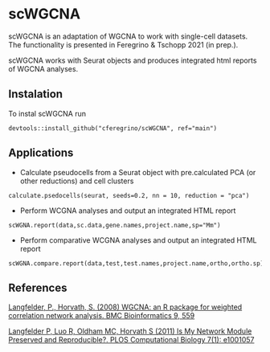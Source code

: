 # scWGCNA
scWGCNA is an adaptation of WGCNA to work with single-cell datasets.
The functionality is presented in Feregrino & Tschopp 2021 (in prep.).

scWGCNA works with Seurat objects and produces integrated html reports of WGCNA analyses.

## Instalation

To instal scWGCNA run
```
devtools::install_github("cferegrino/scWGCNA", ref="main")
```

## Applications
* Calculate pseudocells from a Seurat object with pre.calculated PCA (or other reductions) and cell clusters
```
calculate.psedocells(seurat, seeds=0.2, nn = 10, reduction = "pca")
```
* Perform WCGNA analyses and output an integrated HTML report
```
scWGNA.report(data,sc.data,gene.names,project.name,sp="Mm")
```
* Perform comparative WCGNA analyses and output an integrated HTML report
```
scWGNA.compare.report(data,test,test.names,project.name,ortho,ortho.sp)
```
## References

<a href="https://bmcbioinformatics.biomedcentral.com/articles/10.1186/1471-2105-9-559" target="_blank">Langfelder, P., Horvath, S. (2008) WGCNA: an R package for weighted correlation network analysis. BMC Bioinformatics 9, 559</a>

<a href="https://journals.plos.org/ploscompbiol/article?id=10.1371/journal.pcbi.1001057" target="_blank">Langfelder P, Luo R, Oldham MC, Horvath S (2011) Is My Network Module Preserved and Reproducible?. PLOS Computational Biology 7(1): e1001057</a>

